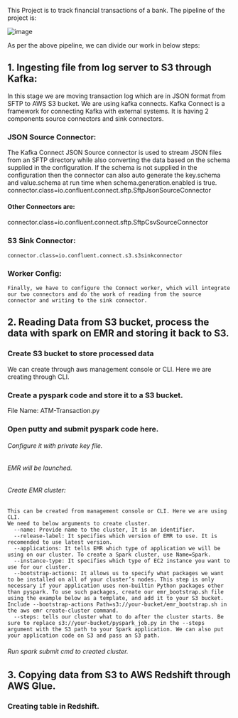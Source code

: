 This Project is to track financial transactions of a bank.
The pipeline of the project is:	 

![image](https://user-images.githubusercontent.com/40576094/138065098-67c884f9-0993-4d3f-805d-a44a10c0db90.png)

As per the above pipeline, we can divide our work in below steps:
## 1. Ingesting file from log server to S3 through Kafka:
  In this stage we are moving transaction log which are in JSON format from SFTP to AWS S3 bucket.
  We are using kafka connects. Kafka Connect is a framework for connecting Kafka with external systems. It is having 2 components source connectors and sink connectors.
  ### JSON Source Connector:
  The Kafka Connect JSON Source connector is used to stream JSON files from an SFTP directory while also converting the data based on the schema supplied in the configuration. If the schema is not supplied in the configuration then the connector can also auto generate the key.schema and value.schema at run time when schema.generation.enabled is true.
    connector.class=io.confluent.connect.sftp.SftpJsonSourceConnector
  #### Other Connectors are:
  connector.class=io.confluent.connect.sftp.SftpCsvSourceConnector
  ### S3 Sink Connector:
    connector.class=io.confluent.connect.s3.s3sinkconnector
  ### Worker Config:
    Finally, we have to configure the Connect worker, which will integrate our two connectors and do the work of reading from the source connector and writing to the sink connector.
  
  
## 2. Reading Data from S3 bucket, process the data with spark on EMR and storing it back to S3.
  ### Create S3 bucket to store processed data
  We can create through aws management console or CLI. Here we are creating through CLI.
  
  ### Create a pyspark code and store it to a S3 bucket.
  File Name: ATM-Transaction.py
  
  ### Open putty and submit pyspark code here.
  ###### Configure it with private key file.
  ###### EMR will be launched.
  ###### Create EMR cluster:
    This can be created from management console or CLI. Here we are using CLI.
    We need to below arguments to create cluster.
      --name: Provide name to the cluster, It is an identifier.
      --release-label: It specifies which version of EMR to use. It is recomended to use latest version.
      --applications: It tells EMR which type of application we will be using on our cluster. To create a Spark cluster, use Name=Spark.
      --instance-type: It specifies which type of EC2 instance you want to use for our cluster.
      --bootstrap-actions: It allows us to specify what packages we want to be installed on all of your cluster’s nodes. This step is only necessary if your application uses non-builtin Python packages other than pyspark. To use such packages, create our emr_bootstrap.sh file using the example below as a template, and add it to your S3 bucket. Include --bootstrap-actions Path=s3://your-bucket/emr_bootstrap.sh in the aws emr create-cluster command.
      --steps: tells our cluster what to do after the cluster starts. Be sure to replace s3://your-bucket/pyspark_job.py in the --steps argument with the S3 path to your Spark application. We can also put your application code on S3 and pass an S3 path.
  ###### Run spark submit cmd to created cluster.

## 3. Copying data from S3 to AWS Redshift through AWS Glue. 
### Creating table in Redshift.
